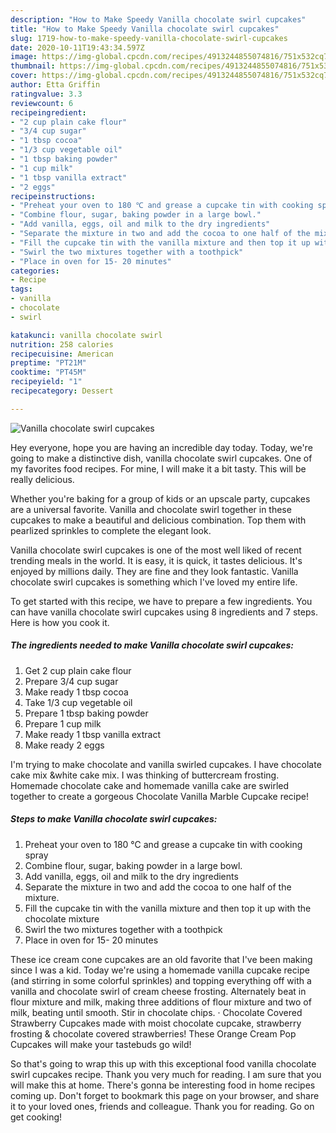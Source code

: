 ```yaml
---
description: "How to Make Speedy Vanilla chocolate swirl cupcakes"
title: "How to Make Speedy Vanilla chocolate swirl cupcakes"
slug: 1719-how-to-make-speedy-vanilla-chocolate-swirl-cupcakes
date: 2020-10-11T19:43:34.597Z
image: https://img-global.cpcdn.com/recipes/4913244855074816/751x532cq70/vanilla-chocolate-swirl-cupcakes-recipe-main-photo.jpg
thumbnail: https://img-global.cpcdn.com/recipes/4913244855074816/751x532cq70/vanilla-chocolate-swirl-cupcakes-recipe-main-photo.jpg
cover: https://img-global.cpcdn.com/recipes/4913244855074816/751x532cq70/vanilla-chocolate-swirl-cupcakes-recipe-main-photo.jpg
author: Etta Griffin
ratingvalue: 3.3
reviewcount: 6
recipeingredient:
- "2 cup plain cake flour"
- "3/4 cup sugar"
- "1 tbsp cocoa"
- "1/3 cup vegetable oil"
- "1 tbsp baking powder"
- "1 cup milk"
- "1 tbsp vanilla extract"
- "2 eggs"
recipeinstructions:
- "Preheat your oven to 180 ℃ and grease a cupcake tin with cooking spray"
- "Combine flour, sugar, baking powder in a large bowl."
- "Add vanilla, eggs, oil and milk to the dry ingredients"
- "Separate the mixture in two and add the cocoa to one half of the mixture."
- "Fill the cupcake tin with the vanilla mixture and then top it up with the chocolate mixture"
- "Swirl the two mixtures together with a toothpick"
- "Place in oven for 15- 20 minutes"
categories:
- Recipe
tags:
- vanilla
- chocolate
- swirl

katakunci: vanilla chocolate swirl 
nutrition: 258 calories
recipecuisine: American
preptime: "PT21M"
cooktime: "PT45M"
recipeyield: "1"
recipecategory: Dessert

---
```



![Vanilla chocolate swirl cupcakes](https://img-global.cpcdn.com/recipes/4913244855074816/751x532cq70/vanilla-chocolate-swirl-cupcakes-recipe-main-photo.jpg)

Hey everyone, hope you are having an incredible day today. Today, we're going to make a distinctive dish, vanilla chocolate swirl cupcakes. One of my favorites food recipes. For mine, I will make it a bit tasty. This will be really delicious.

Whether you&#39;re baking for a group of kids or an upscale party, cupcakes are a universal favorite. Vanilla and chocolate swirl together in these cupcakes to make a beautiful and delicious combination. Top them with pearlized sprinkles to complete the elegant look.

Vanilla chocolate swirl cupcakes is one of the most well liked of recent trending meals in the world. It is easy, it is quick, it tastes delicious. It's enjoyed by millions daily. They are fine and they look fantastic. Vanilla chocolate swirl cupcakes is something which I've loved my entire life.


To get started with this recipe, we have to prepare a few ingredients. You can have vanilla chocolate swirl cupcakes using 8 ingredients and 7 steps. Here is how you cook it.

<!--inarticleads1-->

##### The ingredients needed to make Vanilla chocolate swirl cupcakes:

1. Get 2 cup plain cake flour
1. Prepare 3/4 cup sugar
1. Make ready 1 tbsp cocoa
1. Take 1/3 cup vegetable oil
1. Prepare 1 tbsp baking powder
1. Prepare 1 cup milk
1. Make ready 1 tbsp vanilla extract
1. Make ready 2 eggs


I&#39;m trying to make chocolate and vanilla swirled cupcakes. I have chocolate cake mix &amp;white cake mix. I was thinking of buttercream frosting. Homemade chocolate cake and homemade vanilla cake are swirled together to create a gorgeous Chocolate Vanilla Marble Cupcake recipe! 

<!--inarticleads2-->

##### Steps to make Vanilla chocolate swirl cupcakes:

1. Preheat your oven to 180 ℃ and grease a cupcake tin with cooking spray
1. Combine flour, sugar, baking powder in a large bowl.
1. Add vanilla, eggs, oil and milk to the dry ingredients
1. Separate the mixture in two and add the cocoa to one half of the mixture.
1. Fill the cupcake tin with the vanilla mixture and then top it up with the chocolate mixture
1. Swirl the two mixtures together with a toothpick
1. Place in oven for 15- 20 minutes


These ice cream cone cupcakes are an old favorite that I&#39;ve been making since I was a kid. Today we&#39;re using a homemade vanilla cupcake recipe (and stirring in some colorful sprinkles) and topping everything off with a vanilla and chocolate swirl of cream cheese frosting. Alternately beat in flour mixture and milk, making three additions of flour mixture and two of milk, beating until smooth. Stir in chocolate chips. · Chocolate Covered Strawberry Cupcakes made with moist chocolate cupcake, strawberry frosting &amp; chocolate covered strawberries! These Orange Cream Pop Cupcakes will make your tastebuds go wild! 

So that's going to wrap this up with this exceptional food vanilla chocolate swirl cupcakes recipe. Thank you very much for reading. I am sure that you will make this at home. There's gonna be interesting food in home recipes coming up. Don't forget to bookmark this page on your browser, and share it to your loved ones, friends and colleague. Thank you for reading. Go on get cooking!
